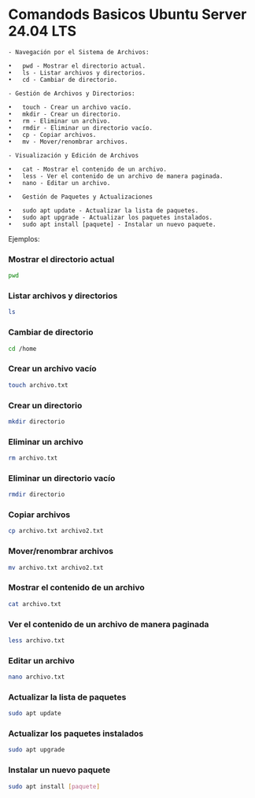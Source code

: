 # Comandods Basicos Ubuntu Server 24.04 LTS
    
    - Navegación por el Sistema de Archivos:

	•	pwd - Mostrar el directorio actual.
	•	ls - Listar archivos y directorios.
	•	cd - Cambiar de directorio.

	- Gestión de Archivos y Directorios:

	•	touch - Crear un archivo vacío.
	•	mkdir - Crear un directorio.
	•	rm - Eliminar un archivo.
	•	rmdir - Eliminar un directorio vacío.
	•	cp - Copiar archivos.
	•	mv - Mover/renombrar archivos.

	- Visualización y Edición de Archivos

	•	cat - Mostrar el contenido de un archivo.
	•	less - Ver el contenido de un archivo de manera paginada.
	•	nano - Editar un archivo.

	•	Gestión de Paquetes y Actualizaciones

	•	sudo apt update - Actualizar la lista de paquetes.
	•	sudo apt upgrade - Actualizar los paquetes instalados.
	•	sudo apt install [paquete] - Instalar un nuevo paquete.

Ejemplos:

### Mostrar el directorio actual
```bash
pwd
```

### Listar archivos y directorios
```bash
ls
```

### Cambiar de directorio
```bash
cd /home
```

### Crear un archivo vacío
```bash
touch archivo.txt
```

### Crear un directorio
```bash
mkdir directorio
```

### Eliminar un archivo
```bash
rm archivo.txt
```

### Eliminar un directorio vacío
```bash
rmdir directorio
```

### Copiar archivos
```bash
cp archivo.txt archivo2.txt
```

### Mover/renombrar archivos
```bash
mv archivo.txt archivo2.txt
```

### Mostrar el contenido de un archivo
```bash
cat archivo.txt
```

### Ver el contenido de un archivo de manera paginada
```bash
less archivo.txt
```

### Editar un archivo
```bash
nano archivo.txt
```

### Actualizar la lista de paquetes
```bash
sudo apt update
```

### Actualizar los paquetes instalados
```bash
sudo apt upgrade
```

### Instalar un nuevo paquete
```bash
sudo apt install [paquete]
```